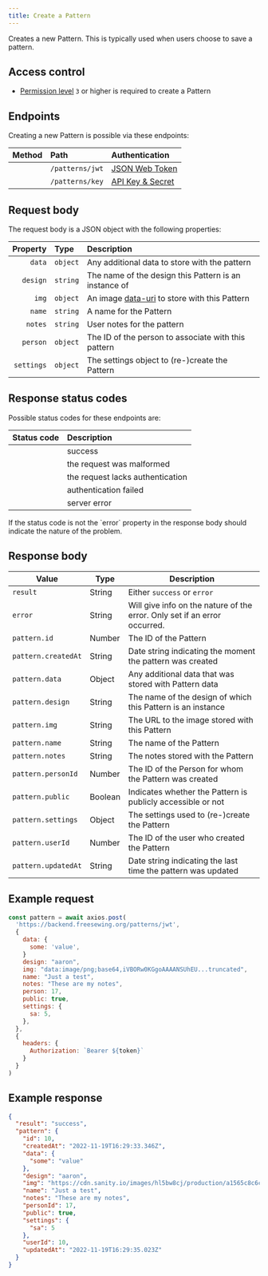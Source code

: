 ```yaml
---
title: Create a Pattern
---
```


Creates a new Pattern. This is typically used when users choose to save a pattern.

## Access control

- [Permission level](/reference/backend/rbac) `3` or higher is required to create a Pattern

## Endpoints

Creating a new Pattern is possible via these endpoints:

| Method    | Path | Authentication |
| --------: | :--- | :------------- |
| <Method post /> | `/patterns/jwt` | [JSON Web Token](/reference/backend/authentication#jwt-authentication) |
| <Method post /> | `/patterns/key` | [API Key & Secret](/reference/backend/authentication#key-authentication) |

## Request body
The request body is a JSON object with the following properties:

| Property    | Type     | Description |
| ----------: | :------- | :---------- |
| `data`      | `object` | Any additional data to store with the pattern |
| `design`    | `string` | The name of the design this Pattern is an instance of |
| `img`       | `object` | An image [data-uri][duri] to store with this Pattern |
| `name`      | `string` | A name for the Pattern |
| `notes`     | `string` | User notes for the pattern |
| `person`    | `object` | The ID of the person to associate with this pattern |
| `settings`  | `object` | The settings object to (re-)create the Pattern |

## Response status codes

Possible status codes for these endpoints are:

| Status code | Description |
| ----------: | :---------- |
| <StatusCode status="201"/> | success |
| <StatusCode status="400"/> | the request was malformed |
| <StatusCode status="401"/> | the request lacks authentication |
| <StatusCode status="403"/> | authentication failed |
| <StatusCode status="500"/> | server error |

<Note>
If the status code is not <StatusCode status="201" /> the `error` property
in the response body should indicate the nature of the problem.
</Note>

## Response body

| Value               | Type     | Description |
| ------------------- | -------- | ----------- |
| `result`            | String | Either `success` or `error` |
| `error`             | String | Will give info on the nature of the error. Only set if an error occurred. |
| `pattern.id`        | Number | The ID of the Pattern |
| `pattern.createdAt` | String | Date string indicating the moment the pattern was created |
| `pattern.data`      | Object | Any additional data that was stored with Pattern data |
| `pattern.design`    | String | The name of the design of which this Pattern is an instance |
| `pattern.img`       | String | The URL to the image stored with this Pattern |
| `pattern.name`      | String | The name of the Pattern |
| `pattern.notes`     | String | The notes stored with the Pattern |
| `pattern.personId`  | Number | The ID of the Person for whom the Pattern was created |
| `pattern.public`    | Boolean| Indicates whether the Pattern is publicly accessible or not |
| `pattern.settings`  | Object | The settings used to (re-)create the Pattern |
| `pattern.userId`    | Number | The ID of the user who created the Pattern |
| `pattern.updatedAt` | String | Date string indicating the last time the pattern was updated |

## Example request

```js
const pattern = await axios.post(
  'https://backend.freesewing.org/patterns/jwt',
  {
    data: {
      some: 'value',
    }
    design: "aaron",
    img: "data:image/png;base64,iVBORw0KGgoAAAANSUhEU...truncated",
    name: "Just a test",
    notes: "These are my notes",
    person: 17,
    public: true,
    settings: {
      sa: 5,
    },
  },
  {
    headers: {
      Authorization: `Bearer ${token}`
    }
  }
)
```

## Example response
```201.json
{
  "result": "success",
  "pattern": {
    "id": 10,
    "createdAt": "2022-11-19T16:29:33.346Z",
    "data": {
      "some": "value"
    },
    "design": "aaron",
    "img": "https://cdn.sanity.io/images/hl5bw8cj/production/a1565c8c6c70cfe7ea0fdf5c65501cd885adbe78-200x187.png",
    "name": "Just a test",
    "notes": "These are my notes",
    "personId": 17,
    "public": true,
    "settings": {
      "sa": 5
    },
    "userId": 10,
    "updatedAt": "2022-11-19T16:29:35.023Z"
  }
}
```

[duri]: https://en.wikipedia.org/wiki/Data_URI_scheme
